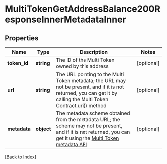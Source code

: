 # MultiTokenGetAddressBalance200ResponseInnerMetadataInner

## Properties

Name | Type | Description | Notes
------------ | ------------- | ------------- | -------------
**token_id** | **string** | The ID of the Multi Token owned by this address | [optional]
**url** | **string** | The URL pointing to the Multi Token metadata; the URL may not be present, and if it is not returned, you can get it by calling the Multi Token Contract.uri() method | [optional]
**metadata** | **object** | The metadata scheme obtained from the metadata URL; the scheme may not be present, and if it is not returned, you can get it using the <a href="#operation/MultiTokenGetMetadata">Multi Token metadata API</a> | [optional]

[[Back to Index]](../index.md)

